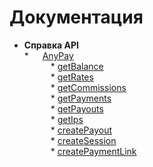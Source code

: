 # Документация

* <b>Справка API</b><br/>*
        &#8195; [AnyPay](api-reference/anypay.md)<br/>
           &#8195;&#8195;&#8195;* [getBalance](api-reference/balance.md)<br/>
           &#8195;&#8195;&#8195;* [getRates](api-reference/rates.md)<br/>
           &#8195;&#8195;&#8195;* [getCommissions](api-reference/commission.md)<br/>
           &#8195;&#8195;&#8195;* [getPayments](api-reference/payments.md)<br/>
           &#8195;&#8195;&#8195;* [getPayouts](api-reference/payouts.md)<br/>
           &#8195;&#8195;&#8195;* [getIps](api-reference/Ips.md)<br/>
           &#8195;&#8195;&#8195;* [createPayout](api-reference/create_payout.md)<br/>
           &#8195;&#8195;&#8195;* [createSession](api-reference/server.md)<br/>
           &#8195;&#8195;&#8195;* [createPaymentLink](api-reference/link.md)

